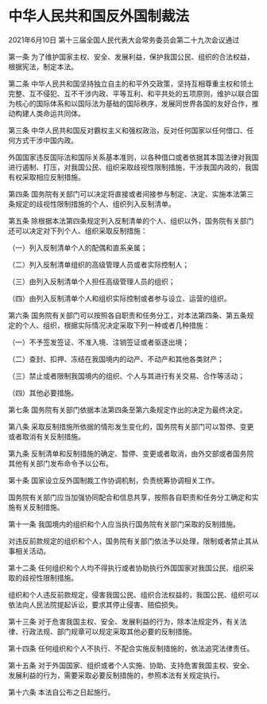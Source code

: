 # 中华人民共和国反外国制裁法

2021年6月10日 第十三届全国人民代表大会常务委员会第二十九次会议通过

第一条 为了维护国家主权、安全、发展利益，保护我国公民、组织的合法权益，根据宪法，制定本法。

第二条 中华人民共和国坚持独立自主的和平外交政策，坚持互相尊重主权和领土完整、互不侵犯、互不干涉内政、平等互利、和平共处的五项原则，维护以联合国为核心的国际体系和以国际法为基础的国际秩序，发展同世界各国的友好合作，推动构建人类命运共同体。

第三条 中华人民共和国反对霸权主义和强权政治，反对任何国家以任何借口、任何方式干涉中国内政。

外国国家违反国际法和国际关系基本准则，以各种借口或者依据其本国法律对我国进行遏制、打压，对我国公民、组织采取歧视性限制措施，干涉我国内政的，我国有权采取相应反制措施。

第四条 国务院有关部门可以决定将直接或者间接参与制定、决定、实施本法第三条规定的歧视性限制措施的个人、组织列入反制清单。

第五条 除根据本法第四条规定列入反制清单的个人、组织以外，国务院有关部门还可以决定对下列个人、组织采取反制措施：

（一）列入反制清单个人的配偶和直系亲属；

（二）列入反制清单组织的高级管理人员或者实际控制人；

（三）由列入反制清单个人担任高级管理人员的组织；

（四）由列入反制清单个人和组织实际控制或者参与设立、运营的组织。

第六条 国务院有关部门可以按照各自职责和任务分工，对本法第四条、第五条规定的个人、组织，根据实际情况决定采取下列一种或者几种措施：

（一）不予签发签证、不准入境、注销签证或者驱逐出境；

（二）查封、扣押、冻结在我国境内的动产、不动产和其他各类财产；

（三）禁止或者限制我国境内的组织、个人与其进行有关交易、合作等活动；

（四）其他必要措施。

第七条 国务院有关部门依据本法第四条至第六条规定作出的决定为最终决定。

第八条 采取反制措施所依据的情形发生变化的，国务院有关部门可以暂停、变更或者取消有关反制措施。

第九条 反制清单和反制措施的确定、暂停、变更或者取消，由外交部或者国务院其他有关部门发布命令予以公布。

第十条 国家设立反外国制裁工作协调机制，负责统筹协调相关工作。

国务院有关部门应当加强协同配合和信息共享，按照各自职责和任务分工确定和实施有关反制措施。

第十一条 我国境内的组织和个人应当执行国务院有关部门采取的反制措施。

对违反前款规定的组织和个人，国务院有关部门依法予以处理，限制或者禁止其从事相关活动。

第十二条 任何组织和个人均不得执行或者协助执行外国国家对我国公民、组织采取的歧视性限制措施。

组织和个人违反前款规定，侵害我国公民、组织合法权益的，我国公民、组织可以依法向人民法院提起诉讼，要求其停止侵害、赔偿损失。

第十三条 对于危害我国主权、安全、发展利益的行为，除本法规定外，有关法律、行政法规、部门规章可以规定采取其他必要的反制措施。

第十四条 任何组织和个人不执行、不配合实施反制措施的，依法追究法律责任。

第十五条 对于外国国家、组织或者个人实施、协助、支持危害我国主权、安全、发展利益的行为，需要采取必要反制措施的，参照本法有关规定执行。

第十六条 本法自公布之日起施行。
